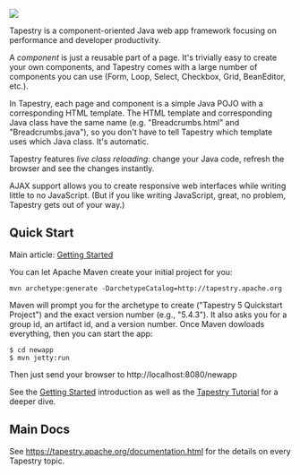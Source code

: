 [<img src="http://tapestry.apache.org/images/tapestry.png" align="center"/>](http://tapestry.apache.org)

Tapestry is a component-oriented Java web app framework focusing on performance and developer productivity.

A *component* is just a reusable part of a page. It's trivially easy to create your own components, and Tapestry
comes with a large number of components you can use (Form, Loop, Select, Checkbox, Grid, BeanEditor, etc.).

In Tapestry, each page and component is a simple Java POJO with a corresponding HTML template. The HTML template and corresponding Java class have the same name (e.g. "Breadcrumbs.html" and "Breadcrumbs.java"), so you don't have to tell Tapestry which template uses which Java class. It's automatic.

Tapestry features *live class reloading*: change your Java code, refresh the browser and see the changes instantly.

AJAX support allows you to create responsive web interfaces while writing little to no JavaScript. (But if you like
writing JavaScript, great, no problem, Tapestry gets out of your way.)

## Quick Start

Main article: [Getting Started](https://tapestry.apache.org/getting-started.html)

You can let Apache Maven create your initial project for you:

    mvn archetype:generate -DarchetypeCatalog=http://tapestry.apache.org

Maven will prompt you for the archetype to create ("Tapestry 5 Quickstart Project") and the exact version
number (e.g., "5.4.3"). It also asks you for a group id, an artifact id, and a version number. Once Maven
dowloads everything, then you can start the app:

    $ cd newapp
    $ mvn jetty:run

Then just send your browser to http://localhost:8080/newapp

See the [Getting Started](http://tapestry.apache.org/getting-started.html) introduction as well as the [Tapestry Tutorial](http://tapestry.apache.org/tapestry-tutorial.html) for a deeper dive.

## Main Docs

See https://tapestry.apache.org/documentation.html for the details on every Tapestry topic.
